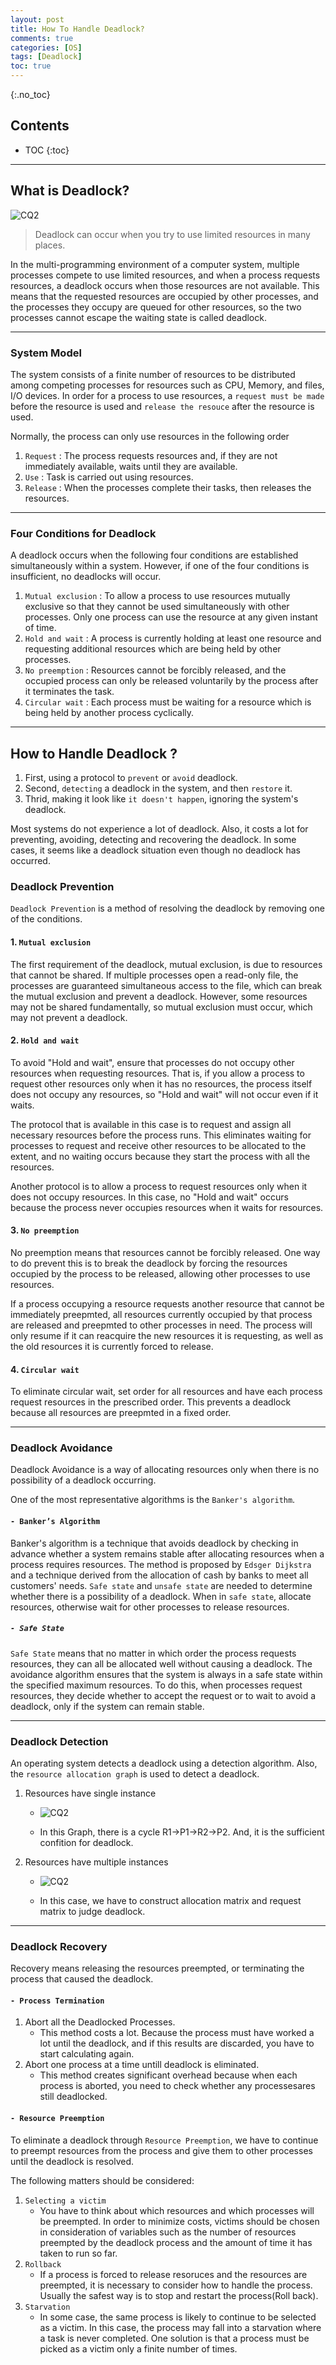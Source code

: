 ```yaml
---
layout: post
title: How To Handle Deadlock?
comments: true
categories: [OS]
tags: [Deadlock]
toc: true
---
```

{:.no_toc}
## Contents

- TOC
 {:toc}
---

## What is Deadlock?

![CQ2](/public/images/deadlock1.PNG)

> Deadlock can occur when you try to use limited resources in many places.

In the multi-programming environment of a computer system, multiple processes compete to use limited resources, and when a process requests resources, a deadlock occurs when those resources are not available. This means that the requested resources are occupied by other processes, and the processes they occupy are queued for other resources, so the two processes cannot escape the waiting state is called deadlock.

---

### System Model

The system consists of a finite number of resources to be distributed among competing processes for resources such as CPU, Memory, and files, I/O devices.
In order for a process to use resources, a `request must be made` before the resource is used and `release the resouce` after the resource is used.

Normally, the process can only use resources in the following order

1. `Request` : The process requests resources and, if they are not immediately available, waits until they are available.
2. `Use` : Task is carried out using resources.
3. `Release` : When the processes complete their tasks, then releases the resources.

---

### Four Conditions for Deadlock

A deadlock occurs when the following four conditions are established simultaneously within a system. However, if one of the four conditions is insufficient, no deadlocks will occur.

1. `Mutual exclusion` : To allow a process to use resources mutually exclusive so that they cannot be used simultaneously with other processes. Only one process can use the resource at any given instant of time.
2. `Hold and wait` : A process is currently holding at least one resource and requesting additional resources which are being held by other processes.
3. `No preemption` : Resources cannot be forcibly released, and the occupied process can only be released voluntarily by the process after it terminates the task.
4. `Circular wait` : Each process must be waiting for a resource which is being held by another process cyclically.

---

## How to Handle Deadlock ?

1. First, using a protocol to `prevent` or `avoid` deadlock.
2. Second, `detecting` a deadlock in the system, and then `restore` it.
3. Thrid, making it look like `it doesn't happen`, ignoring the system's deadlock.

Most systems do not experience a lot of deadlock. Also, it costs a lot for preventing, avoiding, detecting and recovering the deadlock. In some cases, it seems like a deadlock situation even though no deadlock has occurred.

### Deadlock Prevention

`Deadlock Prevention` is a method of resolving the deadlock by removing one of the conditions.

#### 1. `Mutual exclusion`

The first requirement of the deadlock, mutual exclusion, is due to resources that cannot be shared. If multiple processes open a read-only file, the processes are guaranteed simultaneous access to the file, which can break the mutual exclusion and prevent a deadlock. However, some resources may not be shared fundamentally, so mutual exclusion must occur, which may not prevent a deadlock.

#### 2. `Hold and wait`

To avoid "Hold and wait", ensure that processes do not occupy other resources when requesting resources. That is, if you allow a process to request other resources only when it has no resources, the process itself does not occupy any resources, so "Hold and wait" will not occur even if it waits.

The protocol that is available in this case is to request and assign all necessary resources before the process runs. This eliminates waiting for processes to request and receive other resources to be allocated to the extent, and no waiting occurs because they start the process with all the resources.

Another protocol is to allow a process to request resources only when it does not occupy resources. In this case, no "Hold and wait" occurs because the process never occupies resources when it waits for resources.

#### 3. `No preemption`

No preemption means that resources cannot be forcibly released. One way to do prevent this is to break the deadlock by forcing the resources occupied by the process to be released, allowing other processes to use resources.

If a process occupying a resource requests another resource that cannot be immediately preepmted, all resources currently occupied by that process are released and preepmted to other processes in need. The process will only resume if it can reacquire the new resources it is requesting, as well as the old resources it is currently forced to release.

#### 4. `Circular wait`

To eliminate circular wait, set order for all resources and have each process request resources in the prescribed order. This prevents a deadlock because all resources are preepmted in a fixed order.

---

### Deadlock Avoidance

Deadlock Avoidance is a way of allocating resources only when there is no possibility of a deadlock occurring.

One of the most representative algorithms is the `Banker's algorithm`.

#### `- Banker’s Algorithm`

Banker's algorithm is a technique that avoids deadlock by checking in advance whether a system remains stable after allocating resources when a process requires resources.
The method is proposed by `Edsger Dijkstra` and a technique derived from the allocation of cash by banks to meet all customers' needs. `Safe state` and `unsafe state` are needed to determine whether there is a possibility of a deadlock. When in `safe state`, allocate resources, otherwise wait for other processes to release resources.

##### `- Safe State`

`Safe State` means that no matter in which order the process requests resources, they can all be allocated well without causing a deadlock. The avoidance algorithm ensures that the system is always in a safe state within the specified maximum resources. To do this, when processes request resources, they decide whether to accept the request or to wait to avoid a deadlock, only if the system can remain stable.

---

### Deadlock Detection

An operating system detects a deadlock using a detection algorithm. Also, the `resource allocation graph` is used to detect a deadlock.

1. Resources have single instance

   - ![CQ2](/public/images/deadlock2.PNG)

   - In this Graph, there is a cycle R1->P1->R2->P2. And, it is the sufficient confition for deadlock.

2. Resources have multiple instances

   - ![CQ2](/public/images/deadlock3.PNG)

   - In this case, we have to construct allocation matrix and request matrix to judge deadlock.

---

### Deadlock Recovery

Recovery means releasing the resources preempted, or terminating the process that caused the deadlock.

#### `- Process Termination`

1. Abort all the Deadlocked Processes.
   - This method costs a lot. Because the process must have worked a lot until the deadlock, and if this results are discarded, you have to start calculating again.
2. Abort one process at a time untill deadlock is eliminated.
   - This method creates significant overhead because when each process is aborted, you need to check whether any processesares still deadlocked.

#### `- Resource Preemption`

To eliminate a deadlock through `Resource Preemption`, we have to continue to preempt resources from the process and give them to other processes until the deadlock is resolved.

The following matters should be considered:

1. `Selecting a victim`
   - You have to think about which resources and which processes will be preempted. In order to minimize costs, victims should be chosen in consideration of variables such as the number of resources preempted by the deadlock process and the amount of time it has taken to run so far.
2. `Rollback`
   - If a process is forced to release resoruces and the resources are preempted, it is necessary to consider how to handle the process. Usually the safest way is to stop and restart the process(Roll back).
3. `Starvation`
   - In some case, the same process is likely to continue to be selected as a victim. In this case, the process may fall into a starvation where a task is never completed. One solution is that a process must be picked as a victim only a finite number of times.
